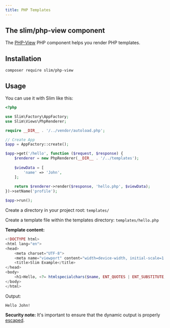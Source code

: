 ```yaml
---
title: PHP Templates
---
```


## The slim/php-view component

The [PHP-View](https://github.com/slimphp/PHP-View) PHP component helps you render PHP templates.

## Installation

```
composer require slim/php-view
```

## Usage

You can use it with Slim like this:

```php
<?php

use Slim\Factory\AppFactory;
use Slim\Views\PhpRenderer;

require __DIR__ . '/../vendor/autoload.php';

// Create App
$app = AppFactory::create();

$app->get('/hello', function ($request, $response) {
    $renderer = new PhpRenderer(__DIR__ . '/../templates');
    
    $viewData = [
        'name' => 'John',
    ];
    
    return $renderer->render($response, 'hello.php', $viewData);
})->setName('profile');

$app->run();
```

Create a directory in your project root: `templates/`

Create a template file within the templates directory: `templates/hello.php`

**Template content:**

```php
<!DOCTYPE html>
<html lang="en">
<head>
    <meta charset="UTF-8">
    <meta name="viewport" content="width=device-width, initial-scale=1.0">
    <title>Slim Example</title>
</head>
<body>
    <h1>Hello, <?= htmlspecialchars($name, ENT_QUOTES | ENT_SUBSTITUTE, 'UTF-8')?>!</h1>
</body>
</html>
```

Output:

```
Hello John!
```

**Security note:** It's important to ensure that the dynamic
output is properly [escaped](https://github.com/slimphp/PHP-View?tab=readme-ov-file#escaping-values).

